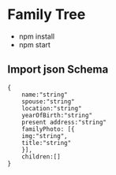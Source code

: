 # Family Tree

- npm install
- npm start

## Import json Schema

```
{
    name:"string"
    spouse:"string"
    location:"string"
    yearOfBirth:"string"
    present address:"string"
    familyPhoto: [{
    img:"string",
    title:"string"
    }],
    children:[]
}
```
